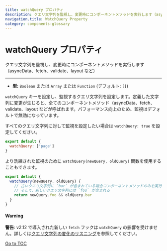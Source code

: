```yaml
---
title: watchQuery プロパティ
description: クエリ文字列を監視し、変更時にコンポーネントメソッドを実行します（asyncData、fetch、validate、layout など）
navigation.title: WatchQuery Property
category: components-glossary
---
```

# watchQuery プロパティ

クエリ文字列を監視し、変更時にコンポーネントメソッドを実行します（asyncData、fetch、validate、layout など）

---

- **型:** `Boolean` または `Array` または `Function` (デフォルト: `[]`)

`watchQuery` キーを設定し、監視するクエリ文字列を設定します。定義した文字列に変更が生じると、全てのコンポーネントメソッド（asyncData、fetch、validate、layout などが呼ばれます。パフォーマンス向上のため、監視はデフォルトで無効になっています。

すべてのクエリ文字列に対して監視を設定したい場合は `watchQuery: true` を設定してください。

```js
export default {
  watchQuery: ['page']
}
```

より洗練された監視のために `watchQuery(newQuery, oldQuery)` 関数を使用することもできます。

```js
export default {
  watchQuery(newQuery, oldQuery) {
    // 古いクエリ文字列に `bar` が含まれている場合コンポーネントメソッドのみを実行し、
    // そして、新しいクエリ文字列には `foo` が含まれる
    return newQuery.foo && oldQuery.bar
  }
}
```

#### Warning
**警告**: 
v2.12 で導入された新しい `fetch` フックは `watchQuery` の影響を受けません。詳しくは[クエリ文字列の変化のリスニング](./features/data-fetching#fetch-フック)を参照してください。

<span style='float: footnote;'><a href="../index.html#toc">Go to TOC</a></span>
